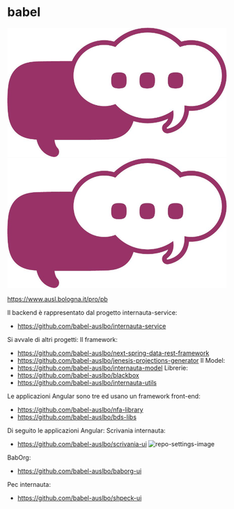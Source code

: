 # babel
![repo-settings-image](https://github.com/babel-auslbo/babel/blob/master/logo-babel.jpg?raw=true)
<img width="997" alt="edit-this-file" src="https://github.com/babel-auslbo/babel/blob/master/logo-babel.jpg?raw=true">

https://www.ausl.bologna.it/pro/pb

Il backend è rappresentato dal progetto internauta-service: 
- https://github.com/babel-auslbo/internauta-service

Si avvale di altri progetti:
Il framework:
- https://github.com/babel-auslbo/next-spring-data-rest-framework
- https://github.com/babel-auslbo/jenesis-projections-generator
Il Model:
- https://github.com/babel-auslbo/internauta-model
Librerie:
- https://github.com/babel-auslbo/blackbox
- https://github.com/babel-auslbo/internauta-utils

Le applicazioni Angular sono tre ed usano un framework front-end:
- https://github.com/babel-auslbo/nfa-library
- https://github.com/babel-auslbo/bds-libs

Di seguito le applicazioni Angular:
Scrivania internauta:
- https://github.com/babel-auslbo/scrivania-ui
![repo-settings-image](https://user-images.githubusercontent.com/18093541/63130482-99e6ad80-bf88-11e9-99a1-d3cf1660b47e.png)

BabOrg:
- https://github.com/babel-auslbo/baborg-ui

Pec internauta:
- https://github.com/babel-auslbo/shpeck-ui


